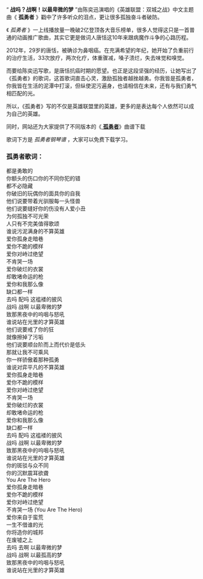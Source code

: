 

“ **战吗？战啊！以最卑微的梦** ”由陈奕迅演唱的《英雄联盟：双城之战》中文主题曲《 **孤勇者** 》戳中了许多听众的泪点，更让很多孤独奋斗者破防。

《 _孤勇者_ 》一上线播放量一晚破2亿登顶各大音乐榜单，很多人觉得这只是一首普通的动画推广歌曲，其实它更是做词人唐恬这10年来跟病魔作斗争的心路历程。

2012年，29岁的唐恬，被确诊为鼻咽癌。在充满希望的年纪，她开始了负重前行的治疗生活，33次放疗，两次化疗，体重骤减，嗓子溃烂，失去味觉和嗅觉。

而要给陈奕迅写歌，是唐恬抗癌时期的愿望。也正是这段坚强的经历，让她写出了《孤勇者》的歌词，这首歌词直击心灵，激励孤独者越挫越勇。你我皆是孤勇者，你我皆在生活的泥潭中打滚，但纵使泥污遍身，也请相信在未来，还有与我们勇气相匹配的光。

所以，《孤勇者》写的不仅是英雄联盟里的英雄，更多的是表达每个人依然可以成为自己的英雄。

同时，网站还为大家提供了不同版本的《[ **孤勇者**](Music-13674-孤勇者-英雄联盟双城之战中文主题曲.html "孤勇者")》曲谱下载

歌词下方是 _孤勇者钢琴谱_ ，大家可以免费下载学习。

### 孤勇者歌词：

都是勇敢的  
你额头的伤口你的不同你犯的错  
都不必隐藏  
你破旧的玩偶你的面具你的自我  
他们说要带着光驯服每一头怪兽  
他们说要缝好你的伤没有人爱小丑  
为何孤独不可光荣  
人只有不完美值得歌颂  
谁说污泥满身的不算英雄  
爱你孤身走暗巷  
爱你不跪的模样  
爱你对峙过绝望  
不肯哭一场  
爱你破烂的衣裳  
却敢堵命运的枪  
爱你和我那么像  
缺口都一样  
去吗 配吗 这褴褛的披风  
战吗 战啊 以最卑微的梦  
致那黑夜中的呜咽与怒吼  
谁说站在光里的才算英雄  
他们说要戒了你的狂  
就像擦掉了污垢  
他们说要顺台阶而上而代价是低头  
那就让我不可乘风  
你一样骄傲着那种孤勇  
谁说对弈平凡的不算英雄  
爱你孤身走暗巷  
爱你不跪的模样  
爱你对峙过绝望  
不肯哭一场  
爱你破烂的衣裳  
却敢堵命运的枪  
爱你和我那么像  
缺口都一样  
去吗 配吗 这褴褛的披风  
战吗 战啊 以最卑微的梦  
致那黑夜中的呜咽与怒吼  
谁说站在光里的才算英雄  
你的斑驳与众不同  
你的沉默震耳欲聋  
You Are The Hero  
爱你孤身走暗巷  
爱你不跪的模样  
爱你对峙过绝望  
不肯哭一场 (You Are The Hero)  
爱你来自于蛮荒  
一生不借谁的光  
你将造你的城邦  
在废墟之上  
去吗 去啊 以最卑微的梦  
战吗 战啊 以最孤高的梦  
致那黑夜中的呜咽与怒吼  
谁说站在光里的才算英雄

